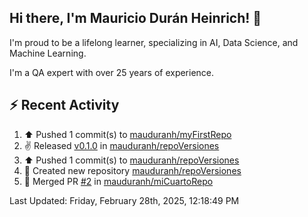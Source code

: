 ## Hi there, I'm Mauricio Durán Heinrich! 👋

I'm proud to be a lifelong learner, specializing in AI, Data Science, and Machine Learning.

I'm a QA expert with over 25 years of experience.

## :zap: Recent Activity
<!--RECENT_ACTIVITY:start-->
1. ⬆️ Pushed 1 commit(s) to [mauduranh/myFirstRepo](https://github.com/mauduranh/myFirstRepo)<br>
2. ✌️ Released [v0.1.0](https://github.com/mauduranh/repoVersiones/releases/tag/v0.1.0) in [mauduranh/repoVersiones](https://github.com/mauduranh/repoVersiones)<br>
3. ⬆️ Pushed 1 commit(s) to [mauduranh/repoVersiones](https://github.com/mauduranh/repoVersiones)<br>
4. 📔 Created new repository [mauduranh/repoVersiones](https://github.com/mauduranh/repoVersiones)<br>
5. 🎉 Merged PR [#2](https://github.com/mauduranh/miCuartoRepo/pull/2) in [mauduranh/miCuartoRepo](https://github.com/mauduranh/miCuartoRepo)<br>
<!--RECENT_ACTIVITY:end-->

<!--RECENT_ACTIVITY:last_update-->
Last Updated: Friday, February 28th, 2025, 12:18:49 PM
<!--RECENT_ACTIVITY:last_update_end-->
